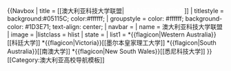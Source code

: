 {{Navbox
| title  = [[澳大利亚科技大学联盟|<span style="color:white;">澳大利亚科技大学联盟</span>]]
| titlestyle = background:#05115C; color:#ffffff;
| groupstyle = color: #ffffff; background-color: #1D3E71; text-align: center;
| navbar = 
| name   = 澳大利亚科技大学联盟
| image  = 
|listclass = hlist
| state  = 
| list1  = 
*{{flagicon|Western Australia}}[[科廷大学]]
*{{flagicon|Victoria}}[[墨尔本皇家理工大学]]
*{{flagicon|South Australia}}[[南澳大学]]
*{{flagicon|New South Wales}}[[悉尼科技大学]]
}}
<noinclude>
[[Category:澳大利亚高校导航模板]]
</noinclude>